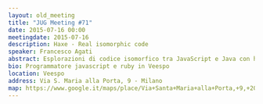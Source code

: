 ```yaml
---
layout: old_meeting
title: "JUG Meeting #71"
date: 2015-07-16 00:00
meetingdate: 2015-07-16
description: Haxe - Real isomorphic code
speaker: Francesco Agati
abstract: Esplorazioni di codice isomorfico tra JavaScript e Java con haxe
bio: Programmatore javascript e ruby in Veespo
location: Veespo
address: Via S. Maria alla Porta, 9 - Milano
map: https://www.google.it/maps/place/Via+Santa+Maria+alla+Porta,+9,+20123+Milano/@45.4664129,9.1817829,17z/data=!4m2!3m1!1s0x4786c153a8292d05:0x4c6f0a73c08286b9
---
```

